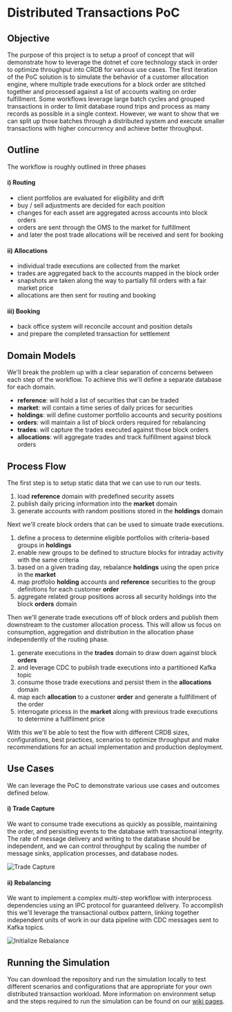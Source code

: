 # Distributed Transactions PoC

## Objective
The purpose of this project is to setup a proof of concept that will demonstrate how to leverage the dotnet ef core technology stack in order to optimize throughput into CRDB for various use cases.  The first iteration of the PoC solution is to simulate the behavior of a customer allocation engine, where multiple trade executions for a block order are stitched together and processed against a list of accounts waiting on order fulfillment.  Some workflows leverage large batch cycles and grouped transactions in order to limit database round trips and process as many records as possible in a single context.  However, we want to show that we can split up those batches through a distributed system and execute smaller transactions with higher concurrency and achieve better throughput.

## Outline
The workflow is roughly outlined in three phases

#### i) Routing
* client portfolios are evaluated for eligibility and drift
* buy / sell adjustments are decided for each position
* changes for each asset are aggregated across accounts into block orders
* orders are sent through the OMS to the market for fulfillment
* and later the post trade allocations will be received and sent for booking

#### ii) Allocations
* individual trade executions are collected from the market
* trades are aggregated back to the accounts mapped in the block order
* snapshots are taken along the way to partially fill orders with a fair market price
* allocations are then sent for routing and booking

#### iii) Booking
* back office system will reconcile account and position details
* and prepare the completed transaction for settlement

## Domain Models
We'll break the problem up with a clear separation of concerns between each step of the workflow.  To achieve this we'll define a separate database for each domain.
* **reference**: will hold a list of securities that can be traded
* **market**: will contain a time series of daily prices for securities
* **holdings**: will define customer portfolio accounts and security positions
* **orders**: will maintain a list of block orders required for rebalancing
* **trades**: will capture the trades executed against those block orders
* **allocations**: will aggregate trades and track fulfillment against block orders

## Process Flow
The first step is to setup static data that we can use to run our tests.
1) load **reference** domain with predefined security assets
2) publish daily pricing information into the **market** domain
3) generate accounts with random positions stored in the **holdings** domain

Next we'll create block orders that can be used to simuate trade executions.
1) define a process to determine eligible portfolios with criteria-based groups in **holdings**
2) enable new groups to be defined to structure blocks for intraday activity with the same criteria
3) based on a given trading day, rebalance **holdings** using the open price in the **market**
4) map protfolio **holding** accounts and **reference** securities to the group definitions for each customer **order**
5) aggregate related group positions across all security holdings into the block **orders** domain

Then we'll generate trade executions off of block orders and publish them downstream to the customer allocation process.  This will allow us focus on consumption, aggregation and distribution in the allocation phase independently of the routing phase.
1) generate executions in the **trades** domain to draw down against block **orders**
2) and leverage CDC to publish trade executions into a partitioned Kafka topic
3) consume those trade executions and persist them in the **allocations** domain
4) map each **allocation** to a custoner **order** and generate a fullfillment of the order
5) interrogate pricess in the **market** along with previous trade executions to determine a fullfilment price

With this we'll be able to test the flow with different CRDB sizes, configurations, best practices, scenarios to optimize throughput and make recommendations for an actual implementation and production deployment.

## Use Cases
We can leverage the PoC to demonstrate various use cases and outcomes defined below.

#### i) Trade Capture
We want to consume trade executions as quickly as possible, maintaining the order, and persisiting events to the database with transactional integrity.  The rate of message delivery and writing to the database should be independent, and we can control throughput by scaling the number of message sinks, application processes, and database nodes.

![Trade Capture](https://github.com/user-attachments/assets/b32e9c85-71d7-4021-aff6-bf8dc20ec660)

#### ii) Rebalancing
We want to implement a complex multi-step workflow with interprocess dependencies using an IPC protocol for guaranteed delivery.  To accomplish this we'll leverage the transactional outbox pattern, linking together independent units of work in our data pipeline with CDC messages sent to Kafka topics.

![Initialize Rebalance](https://github.com/user-attachments/assets/0a381ccf-467a-4594-bd16-4745bbdf1146)

## Running the Simulation
You can download the repository and run the simulation locally to test different scenarios and configurations that are appropriate for your own distributed transaction workload.  More information on environment setup and the steps required to run the simulation can be found on our [wiki pages](https://github.com/roachlong/distributed-transactions-poc/wiki).
